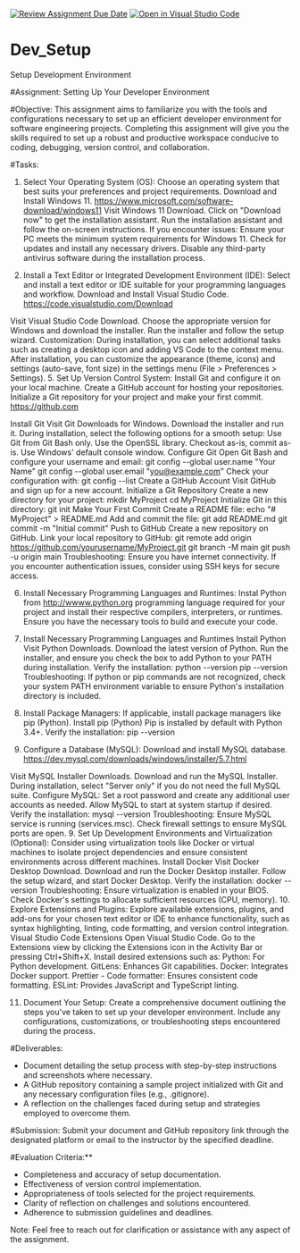 [![Review Assignment Due Date](https://classroom.github.com/assets/deadline-readme-button-22041afd0340ce965d47ae6ef1cefeee28c7c493a6346c4f15d667ab976d596c.svg)](https://classroom.github.com/a/vbnbTt5m)
[![Open in Visual Studio Code](https://classroom.github.com/assets/open-in-vscode-2e0aaae1b6195c2367325f4f02e2d04e9abb55f0b24a779b69b11b9e10269abc.svg)](https://classroom.github.com/online_ide?assignment_repo_id=15287177&assignment_repo_type=AssignmentRepo)
# Dev_Setup
Setup Development Environment

#Assignment: Setting Up Your Developer Environment

#Objective:
This assignment aims to familiarize you with the tools and configurations necessary to set up an efficient developer environment for software engineering projects. Completing this assignment will give you the skills required to set up a robust and productive workspace conducive to coding, debugging, version control, and collaboration.

#Tasks:

1. Select Your Operating System (OS):
   Choose an operating system that best suits your preferences and project requirements. Download and Install Windows 11. https://www.microsoft.com/software-download/windows11
Visit Windows 11 Download.
Click on "Download now" to get the installation assistant.
Run the installation assistant and follow the on-screen instructions.
If you encounter issues:
Ensure your PC meets the minimum system requirements for Windows 11.
Check for updates and install any necessary drivers.
Disable any third-party antivirus software during the installation process.

3. Install a Text Editor or Integrated Development Environment (IDE):
   Select and install a text editor or IDE suitable for your programming languages and workflow. Download and Install Visual Studio Code. https://code.visualstudio.com/Download

Visit Visual Studio Code Download.
Choose the appropriate version for Windows and download the installer.
Run the installer and follow the setup wizard.
Customization:
During installation, you can select additional tasks such as creating a desktop icon and adding VS Code to the context menu.
After installation, you can customize the appearance (theme, icons) and settings (auto-save, font size) in the settings menu (File > Preferences > Settings).
5. Set Up Version Control System:
   Install Git and configure it on your local machine. Create a GitHub account for hosting your repositories. Initialize a Git repository for your project and make your first commit. https://github.com

Install Git
Visit Git Downloads for Windows.
Download the installer and run it.
During installation, select the following options for a smooth setup:
Use Git from Git Bash only.
Use the OpenSSL library.
Checkout as-is, commit as-is.
Use Windows' default console window.
Configure Git
Open Git Bash and configure your username and email:
git config --global user.name "Your Name"
git config --global user.email "you@example.com"
Check your configuration with:
git config --list
Create a GitHub Account
Visit GitHub and sign up for a new account.
Initialize a Git Repository
Create a new directory for your project:
mkdir MyProject
cd MyProject
Initialize Git in this directory:
git init
Make Your First Commit
Create a README file:
echo "# MyProject" > README.md
Add and commit the file:
git add README.md
git commit -m "Initial commit"
Push to GitHub
Create a new repository on GitHub.
Link your local repository to GitHub:
git remote add origin https://github.com/yourusername/MyProject.git
git branch -M main
git push -u origin main
Troubleshooting:
Ensure you have internet connectivity.
If you encounter authentication issues, consider using SSH keys for secure access.

6. Install Necessary Programming Languages and Runtimes:
  Instal Python from http://wwww.python.org programming language required for your project and install their respective compilers, interpreters, or runtimes. Ensure you have the necessary tools to build and execute your code.
  4. Install Necessary Programming Languages and Runtimes
Install Python
Visit Python Downloads.
Download the latest version of Python.
Run the installer, and ensure you check the box to add Python to your PATH during installation.
Verify the installation:
python --version
pip --version
Troubleshooting:
If python or pip commands are not recognized, check your system PATH environment variable to ensure Python's installation directory is included.

7. Install Package Managers:
   If applicable, install package managers like pip (Python).
Install pip (Python)
Pip is installed by default with Python 3.4+.
Verify the installation:
pip --version
8. Configure a Database (MySQL):
   Download and install MySQL database. https://dev.mysql.com/downloads/windows/installer/5.7.html

Visit MySQL Installer Downloads.
Download and run the MySQL Installer.
During installation, select "Server only" if you do not need the full MySQL suite.
Configure MySQL:
Set a root password and create any additional user accounts as needed.
Allow MySQL to start at system startup if desired.
Verify the installation:
mysql --version
Troubleshooting:
Ensure MySQL service is running (services.msc).
Check firewall settings to ensure MySQL ports are open.
9. Set Up Development Environments and Virtualization (Optional):
   Consider using virtualization tools like Docker or virtual machines to isolate project dependencies and ensure consistent environments across different machines.
Install Docker
Visit Docker Desktop Download.
Download and run the Docker Desktop installer.
Follow the setup wizard, and start Docker Desktop.
Verify the installation:
docker --version
Troubleshooting:
Ensure virtualization is enabled in your BIOS.
Check Docker's settings to allocate sufficient resources (CPU, memory).
10. Explore Extensions and Plugins:
   Explore available extensions, plugins, and add-ons for your chosen text editor or IDE to enhance functionality, such as syntax highlighting, linting, code formatting, and version control integration.
Visual Studio Code Extensions
Open Visual Studio Code.
Go to the Extensions view by clicking the Extensions icon in the Activity Bar or pressing Ctrl+Shift+X.
Install desired extensions such as:
Python: For Python development.
GitLens: Enhances Git capabilities.
Docker: Integrates Docker support.
Prettier - Code formatter: Ensures consistent code formatting.
ESLint: Provides JavaScript and TypeScript linting.


11. Document Your Setup:
    Create a comprehensive document outlining the steps you've taken to set up your developer environment. Include any configurations, customizations, or troubleshooting steps encountered during the process. 

#Deliverables:
- Document detailing the setup process with step-by-step instructions and screenshots where necessary.
- A GitHub repository containing a sample project initialized with Git and any necessary configuration files (e.g., .gitignore).
- A reflection on the challenges faced during setup and strategies employed to overcome them.

#Submission:
Submit your document and GitHub repository link through the designated platform or email to the instructor by the specified deadline.

#Evaluation Criteria:**
- Completeness and accuracy of setup documentation.
- Effectiveness of version control implementation.
- Appropriateness of tools selected for the project requirements.
- Clarity of reflection on challenges and solutions encountered.
- Adherence to submission guidelines and deadlines.

Note: Feel free to reach out for clarification or assistance with any aspect of the assignment.
